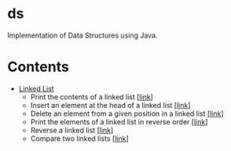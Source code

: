 # ds
Implementation of Data Structures using Java.

# Contents
- [Linked List](src/linkedList)
    - Print the contents of a linked list [[link](src/linkedList/Print.java)]
    - Insert an element at the head of a linked list [[link](src/linkedList/InsertAtHead.java)]
    - Delete an element from a given position in a linked list [[link](src/linkedList/Delete.java)]
    - Print the elements of a linked list in reverse order [[link](src/linkedList/PrintReverse.java)]
    - Reverse a linked list [[link](src/linkedList/Reverse.java)]
    - Compare two linked lists [[link](src/linkedList/Compare.java)]